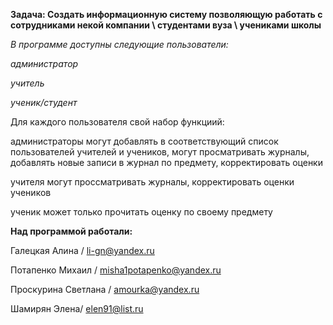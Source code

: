 **Задача: Создать информационную систему позволяющую работать с сотрудниками некой компании \ студентами вуза \ учениками школы**

*В программе доступны следующие пользователи:*

*администратор*

*учитель*

*ученик/студент*


Для каждого пользователя свой набор функциий:

администраторы могут добавлять в соответствующий список пользователей учителей и учеников, могут просматривать журналы, добавлять новые записи в журнал по предмету, корректировать оценки

учителя могут проссматривать журналы, корректировать оценки учеников

ученик может только прочитать оценку по своему предмету

__Над программой работали:__

Галецкая Алина / li-gn@yandex.ru

Потапенко Михаил / misha1potapenko@yandex.ru

Проскурина Светлана / amourka@yandex.ru

Шамирян Элена/ elen91@list.ru
